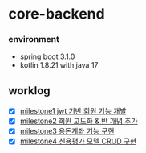 # core-backend

### environment

- spring boot 3.1.0
- kotlin 1.8.21 with java 17

## worklog

- [x] [milestone1 jwt 기반 회원 기능 개발](https://github.com/Our-Class-Bank/core-backend/wiki/milestone1---jwt-%EA%B8%B0%EB%B0%98-%ED%9A%8C%EC%9B%90-%EA%B8%B0%EB%8A%A5-%EA%B0%9C%EB%B0%9C)
- [x] [milestone2 회원 고도화 & 반 개념 추가](https://github.com/Our-Class-Bank/core-backend/wiki/milestone2---%ED%9A%8C%EC%9B%90-%EA%B3%A0%EB%8F%84%ED%99%94-&-%EB%B0%98-%EA%B0%9C%EB%85%90-%EC%B6%94%EA%B0%80)
- [x] [milestone3 용돈계좌 기능 구현](https://github.com/Our-Class-Bank/core-backend/wiki/milestone3---%EC%9A%A9%EB%8F%88%EA%B3%84%EC%A2%8C-%EA%B8%B0%EB%8A%A5-%EA%B5%AC%ED%98%84)
- [x] [milestone4 신용평가 모델 CRUD 구현](https://github.com/Our-Class-Bank/core-backend/wiki/milestone4-%EC%8B%A0%EC%9A%A9%ED%8F%89%EA%B0%80-%EB%AA%A8%EB%8D%B8-CRUD-%EA%B5%AC%ED%98%84)
